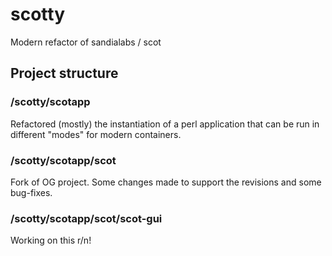 # scotty
Modern refactor of sandialabs / scot

## Project structure

### /scotty/scotapp

Refactored (mostly) the instantiation of a perl application that can be run in different "modes" for modern containers.

### /scotty/scotapp/scot

Fork of OG project. Some changes made to support the revisions and some bug-fixes.

### /scotty/scotapp/scot/scot-gui

Working on this r/n!
